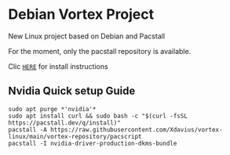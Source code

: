 # Debian Vortex Project
New Linux project based on Debian and Pacstall

For the moment, only the pacstall repository is available.

Clic [`HERE`](https://github.com/Xdavius/vortex-linux/tree/main/vortex-repository) for install instructions


## Nvidia Quick setup Guide


```
sudo apt purge *'nvidia'*
sudo apt install curl && sudo bash -c "$(curl -fsSL https://pacstall.dev/q/install)"
pacstall -A https://raw.githubusercontent.com/Xdavius/vortex-linux/main/vortex-repository/pacscript
pacstall -I nvidia-driver-production-dkms-bundle
```
